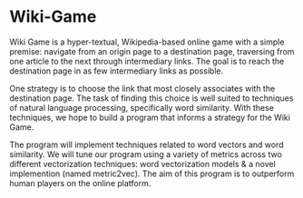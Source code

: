 # Wiki-Game

Wiki Game is a hyper-textual, Wikipedia-based online game with a simple
premise: navigate from an origin page to a destination page, traversing from
one article to the next through intermediary links. The goal is to reach the
destination page in as few intermediary links as possible.

One strategy is to choose the link that most closely associates with the
destination page. The task of finding this choice is well suited to techniques of
natural language processing, specifically word similarity. With these techniques,
we hope to build a program that informs a strategy for the Wiki Game.

The program will implement techniques related to word vectors and word
similarity. We will tune our program using a variety of metrics across two different vectorization techniques: 
word vectorization models & a novel implemention (named metric2vec). 
The aim of this program is to outperform human players on the online platform.